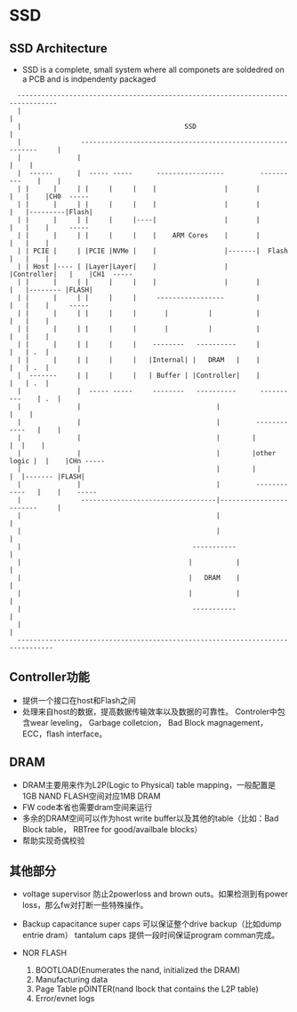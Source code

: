 # SSD


<!--more-->
## SSD Architecture
 - SSD is a complete, small system where all componets are soldedred on a PCB and is indpendenty packaged
```
  --------------------------------------------------------------------------------
  |                                                                               |
  |                                         SSD                                   |
  |               -----------------------------------------------------------     |
  |              |                                                           |    |
  |  ------      |  ----- -----      -----------------         ----------    |    |
  | |      |     | |     |     |    |                 |       |          |   |    |CH0  ----- 
  | |      |     | |     |     |    |                 |       |          |   |---------|Flash|
  | |      |     | |     |     |----|                 |       |          |   |    |     -----
  | |      |     | |     |     |    |    ARM Cores    |       |          |   |    |
  | | PCIE |     | |PCIE |NVMe |    |                 |-------|  Flash   |   |    |
  | | Host |---- | |Layer|Layer|    |                 |       |Controller|   |    |CH1  -----
  | |      |     | |     |     |    |                 |       |          |   |-------- |FLASH|
  | |      |     | |     |     |     -----------------        |          |   |    |     -----
  | |      |     | |     |     |       |          |           |          |   |    |
  | |      |     | |     |     |       |          |           |          |   |    |
  | |      |     | |     |     |    --------   ----------     |          |   | .  |
  | |      |     | |     |     |   |Internal| |   DRAM   |    |          |   | .  |
  |  -------     | |     |     |   | Buffer | |Controller|    |          |   | .  |
  |              |  ----- -----     --------   ----------      ----------    | .  |
  |              |                                  |                        |    |
  |              |                                  |         ------------   |    |
  |              |                                  |        |            |  |    |
  |              |                                  |        |other logic |  |    |CHn -----
  |              |                                  |        |            |  |------- |FLASH|
  |              |                                  |         ------------   |    |    -----
  |               ----------------------------------|------------------------     |
  |                                                 |                             |
  |                                                 |                             |
  |                                           -----------                         |
  |                                          |           |                        |
  |                                          |   DRAM    |                        |
  |                                          |           |                        |
  |                                           -----------                         |
  |                                                                               |
  -------------------------------------------------------------------------------
```
## Controller功能
- 提供一个接口在host和Flash之间
- 处理来自host的数据，提高数据传输效率以及数据的可靠性。
  Controler中包含wear leveling， Garbage colletcion， Bad Block magnagement，ECC，flash interface。
  

## DRAM
- DRAM主要用来作为L2P(Logic to Physical) table mapping，一般配置是1GB NAND FLASH空间对应1MB DRAM
- FW code本省也需要dram空间来运行
- 多余的DRAM空间可以作为host write buffer以及其他的table（比如：Bad Block table， RBTree for good/availbale blocks）
- 帮助实现奇偶校验

## 其他部分
- voltage supervisor
  防止2powerloss and brown outs。如果检测到有power loss，那么fw对打断一些特殊操作。

- Backup capacitance
  super caps 可以保证整个drive backup（比如dump entrie dram）
  tantalum caps 提供一段时间保证program comman完成。

- NOR FLASH
  1. BOOTLOAD(Enumerates the nand, initialized the DRAM)
  2. Manufacturing data
  3. Page Table pOINTER(nand lbock that contains the L2P table)
  4. Error/evnet logs

